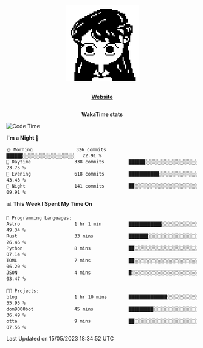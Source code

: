 ##

<p align="center">
  <img src="./person.gif" />
</p>

##

<div align="center">
  <p>
    <strong>
    <a href='https://domm.me'>Website</a>
    </strong>
  </p>
</div>

##

<div align="center">
  <p>
    <strong>
    WakaTime stats
    </strong>
  </p>
</div>

<!--START_SECTION:waka-->
![Code Time](http://img.shields.io/badge/Code%20Time-89%20hrs%203%20mins-blue)

**I'm a Night 🦉** 

```text
🌞 Morning                326 commits         ██████░░░░░░░░░░░░░░░░░░░   22.91 % 
🌆 Daytime                338 commits         ██████░░░░░░░░░░░░░░░░░░░   23.75 % 
🌃 Evening                618 commits         ███████████░░░░░░░░░░░░░░   43.43 % 
🌙 Night                  141 commits         ██░░░░░░░░░░░░░░░░░░░░░░░   09.91 % 
```


📊 **This Week I Spent My Time On** 

```text
💬 Programming Languages: 
Astro                    1 hr 1 min          ████████████░░░░░░░░░░░░░   49.34 % 
Rust                     33 mins             ███████░░░░░░░░░░░░░░░░░░   26.46 % 
Python                   8 mins              ██░░░░░░░░░░░░░░░░░░░░░░░   07.14 % 
TOML                     7 mins              ██░░░░░░░░░░░░░░░░░░░░░░░   06.20 % 
JSON                     4 mins              █░░░░░░░░░░░░░░░░░░░░░░░░   03.47 % 

🐱‍💻 Projects: 
blog                     1 hr 10 mins        ██████████████░░░░░░░░░░░   55.95 % 
dom9000bot               45 mins             █████████░░░░░░░░░░░░░░░░   36.49 % 
otta                     9 mins              ██░░░░░░░░░░░░░░░░░░░░░░░   07.56 % 
```


 Last Updated on 15/05/2023 18:34:52 UTC
<!--END_SECTION:waka-->

